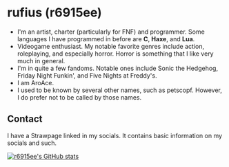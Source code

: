 # rufius (r6915ee)

* I'm an artist, charter (particularly for FNF) and programmer. Some languages
I have programmed in before are **C**, **Haxe**, and **Lua**.
* Videogame enthusiast. My notable favorite genres include action,
roleplaying, and especially horror. Horror is something that I like very much
in general.
* I'm in quite a few fandoms. Notable ones include Sonic the Hedgehog,
Friday Night Funkin', and Five Nights at Freddy's.
* I am AroAce.
* I used to be known by several other names, such as petscopf. However, I do
prefer not to be called by those names.

## Contact

I have a Strawpage linked in my socials. It contains basic information on my
socials and such.

[![r6915ee's GitHub stats](https://github-readme-stats.vercel.app/api?username=r6915ee)](https://github.com/anuraghazra/github-readme-stats)
